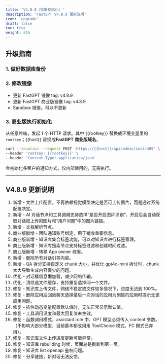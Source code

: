 ```yaml
---
title: 'V4.8.9（需要初始化）'
description: 'FastGPT V4.8.9 更新说明'
icon: 'upgrade'
draft: false
toc: true
weight: 816
---
```


## 升级指南

### 1. 做好数据库备份

### 2. 修改镜像

- 更新 FastGPT 镜像 tag: v4.8.9
- 更新 FastGPT 商业版镜像 tag: v4.8.9
- Sandbox 镜像，可以不更新

### 3. 商业版执行初始化

从任意终端，发起 1 个 HTTP 请求。其中 {{rootkey}} 替换成环境变量里的 `rootkey`；{{host}} 替换成**FastGPT 商业版域名**。

```bash
curl --location --request POST 'https://{{host}}/api/admin/init/489' \
--header 'rootkey: {{rootkey}}' \
--header 'Content-Type: application/json'
```

会初始化多租户的通知方式，仅内部使用的，无需执行。

-------

## V4.8.9 更新说明

1. 新增 - 文件上传配置，不再依赖视觉模型决定是否可上传图片，而是通过系统配置决定。
2. 新增 - AI 对话节点和工具调用支持选择“是否开启图片识别”，开启后会自动获取对话框上传的图片和“用户问题”中的图片链接。
3. 新增 - 文档解析节点。
4. 商业版新增 - 团队通知账号绑定，用于接收重要信息。
5. 商业版新增 - 知识库集合标签功能，可以对知识库进行标签管理。
6. 商业版新增 - 知识库搜索节点支持标签过滤和创建时间过滤。
7. 商业版新增 - 转移 App owner 权限。
8. 新增 - 删除所有对话引导内容。
9. 新增 - QA 拆分支持自定义 chunk 大小，并优化 gpt4o-mini 拆分时，chunk 太大导致生成内容很少的问题。
10. 优化 - 对话框信息懒加载，减少网络传输。
11. 优化 - 清除选文件缓存，支持重复选择同一个文件。
12. 修复 - 知识库上传文件，网络不稳定或文件较多情况下，进度无法到 100%。
13. 修复 - 删除应用后回到聊天选择最后一次对话的应用为删除的应用时提示无该应用问题。
14. 修复 - 插件动态变量配置默认值时，无法正常显示默认值。
15. 修复 - 工具调用温度和最大回复值未生效。
16. 修复 - 函数调用模式，assistant role 中，GPT 模型必须传入 content 参数。（不影响大部分模型，目前基本都改用用 ToolChoice 模式，FC 模式已弃用）。
17. 修复 - 知识库文件上传进度更新可能异常。
18. 修复 - 知识库 rebuilding 时候，页面总是刷新到第一页。
19. 修复 - 知识库 list openapi 鉴权问题。
20. 修复 - 分享链接，新对话无法反馈。
